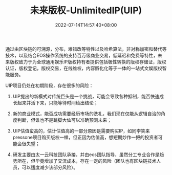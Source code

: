 ﻿---
weight: 
title: "未来版权-UnlimitedIP(UIP)"
description: "通过由区块链的可溯源，分布，难错改等特性以及哈希算法，非对称加密和替代等技术，以及结合EOS操作系统的支持百万级商业交易，低延迟和免费等特性，未来版权致力于为全球通用娱乐..."
date: 2022-07-14T14:57:40+08:00
lastmod: 2022-07-14T14:57:40+08:00
draft: false
authors: ["Simon"]
featuredImage: "weilaibanquan-unlimitedipuip.webp"
link: "http://www.uip.group/"
tags: ["数字代币","未来版权-UnlimitedIP(UIP)"]
categories: ["navigation"]
navigation: ["数字代币"]
lightgallery: true
toc: true
pinned: false
recommend: false
recommend1: false
---
通过由区块链的可溯源，分布，难错改等特性以及哈希算法，非对称加密和替代等技术，以及结合EOS操作系统的支持百万级商业交易，低延迟和免费等特性，未来版权致力于为全球通用娱乐IP版权持有者提供包括极性转换的版权存储证，版权认证，版权登记，版权交易，在线维权，内容孵化化等于一体的一站式文娱版权智能服务。

UIP项目仍处在初期阶段，存在很多的风险：

1. UIP提出的新模式对传统巨头是一个挑战，可能会导致各种抵制，能否快速成长起来并活下来，只能等待时间给出结论；

2. 新的商业模式，能否成功需要经历市场的洗礼，我们现在仅能从逻辑自洽的角度判断，但谁也不是跳脚大仙可以准确预测未来；

3. UIP估值蛮高的，估计估值高的一部分原因是需要购买IP，如同李笑来pressone项目购买版权一样，但正因为估值高，想短期炒作一把的投资者可能会很失望；

4. 研发主要由太一云科技团队承接，并由eos团队指导，虽然分工专业合作是趋势所在，但毕竟增加了交流成本，存在一定的风险（团队也有区块链技术人员，可以适度减少该部分风险）。